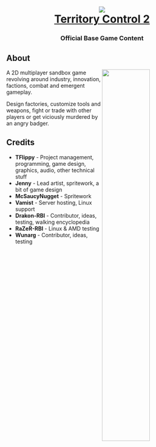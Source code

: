 <h1 align="center">
  <img src="https://i.imgur.com/WSF4OIi.png"><br><a href="https://store.steampowered.com/app/690290/Territory_Control_2/">Territory Control 2</a>
</h1>
<h3 align="center">Official Base Game Content</h3>
  
<h2>About</h2>
<img align="right" width="50%" src="https://imgur.com/HxCYht7.png">
<p>A 2D multiplayer sandbox game revolving around industry, innovation, factions, combat and emergent gameplay.</p>
<p>Design factories, customize tools and weapons, fight or trade with other players or get viciously murdered by an angry badger.</p>

<h2>Credits</h2>
<ul>
  <li><b>TFlippy</b> - Project management, programming, game design, graphics, audio, other technical stuff</li>
  <li><b>Jenny</b> - Lead artist, spritework, a bit of game design</li>
  <li><b>McSaucyNugget</b> - Spritework</li>
  <li><b>Vamist</b> - Server hosting, Linux support</li>
  <li><b>Drakon-RBI</b> - Contributor, ideas, testing, walking encyclopedia</li>
  <li><b>RaZeR-RBI</b> - Linux & AMD testing</li>
  <li><b>Wunarg</b> - Contributor, ideas, testing</li>
</ul>
